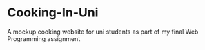 # Cooking-In-Uni
A mockup cooking website for uni students as part of my final Web Programming assignment
